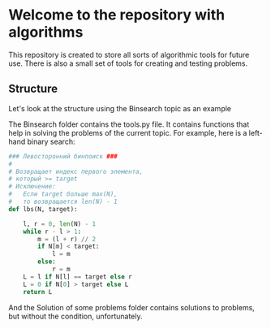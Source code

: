 # Welcome to the repository with algorithms

This repository is created to store all sorts of algorithmic tools for future use. There is also a small set of tools for creating and testing problems.

## Structure

Let's look at the structure using the Binsearch topic as an example

The Binsearch folder contains the tools.py file. It contains functions that help in solving the problems of the current topic. For example, here is a left-hand binary search:

```python
### Левосторонний бинпоиск ###
#
# Возвращает индекс первого элемента, 
# который >= target
# Исключение: 
#   Если target больше max(N),
#   то возвращается len(N) - 1
def lbs(N, target):

    l, r = 0, len(N) - 1
    while r - l > 1:
        m = (l + r) // 2
        if N[m] < target:
            l = m
        else:
            r = m
    L = l if N[l] == target else r
    L = 0 if N[0] > target else L
    return L
```

And the Solution of some problems folder contains solutions to problems, but without the condition, unfortunately.


